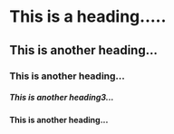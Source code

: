 # This is a heading.....

## This is another heading...

### This is another heading...

##### This is another heading3...
#### This is another heading...

